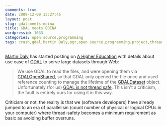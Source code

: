 ```yaml
---
comments: true
date: 2009-12-09 13:27:45
layout: post
slug: gdal-meets-edina
title: GDAL meets EDINA
wordpressid: 1633
categories: open source,programming
tags: crash,gdal,Martin Daly,ogr,open source,programming,project,thread safe,threading
---
```


[Martin Daly](http://blog.lostinspatial.com) has started posting on [A Higher Education](http://blog.lostinspatial.com/2009/12/09/a-higher-education-part-2/) with details about use case of [GDAL](http://www.gdal.org/) to serve large datasets through Web:





> We use GDAL to read the files, and were opening them via [GDALOpenShared](http://www.gdal.org/gdal_8h.html), so that GDAL only opened the file once and used reference counting to manage the lifetime of the [GDALDataset](http://www.gdal.org/classGDALDataset.html) object. Unfortunately (for us) [GDAL is not thread safe](http://trac.osgeo.org/gdal/wiki/FAQMiscellaneous#IstheGDALlibrarythread-safe). This isn't a criticism, the fault is entirely ours for using it in this way.





Criticism or not, the reality is that we (software developers) have already jumped to an era of parallelism (count number of physical or logical CPUs in your computer) where thread-safety becomes a minimum requirement as basic as avoiding buffer overruns.
